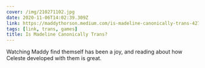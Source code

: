 ```yaml
---
cover: /img/210271102.jpg
date: 2020-11-06T14:02:39.309Z
link: https://maddythorson.medium.com/is-madeline-canonically-trans-4277ece02e40
tags: [link, trans, games]
title: Is Madeline Canonically Trans?
---
```


Watching Maddy find themself has been a joy, and reading about how Celeste developed with them is great.
